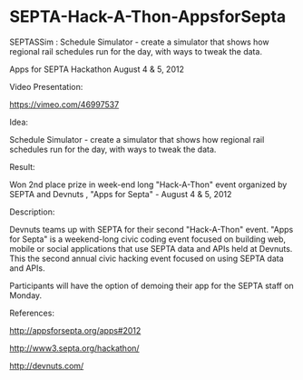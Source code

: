SEPTA-Hack-A-Thon-AppsforSepta
==============================

SEPTASSim : Schedule Simulator - create a simulator that shows how regional rail schedules run for the day, with ways to tweak the data.

Apps for SEPTA Hackathon August 4 & 5, 2012

Video Presentation:

https://vimeo.com/46997537

Idea:

Schedule Simulator - create a simulator that shows how regional rail schedules run for the day, with ways to tweak the data.

Result:

Won 2nd place prize in week-end long "Hack-A-Thon" event organized by SEPTA and Devnuts , "Apps for Septa" - August 4 & 5, 2012

Description:

Devnuts teams up with SEPTA for their second "Hack-A-Thon" event. "Apps for Septa" is a weekend-long civic coding event focused on building web, mobile or social applications that use SEPTA data and APIs held at Devnuts. This the second annual civic hacking event focused on using SEPTA data and APIs.

Participants will have the option of demoing their app for the SEPTA staff on Monday.

References:

http://appsforsepta.org/apps#2012

http://www3.septa.org/hackathon/

http://devnuts.com/
